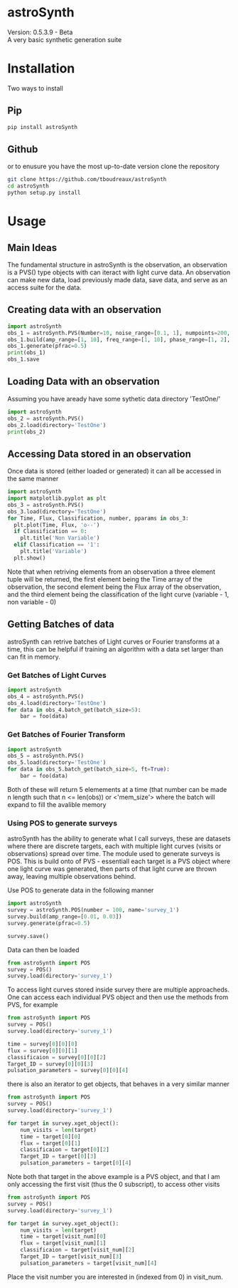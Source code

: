# astroSynth
Version: 0.5.3.9 - Beta <br>
A very basic synthetic generation suite

# Installation
Two ways to install

## Pip
```bash
pip install astroSynth
```
## Github
or to enusure you have the most up-to-date version clone the repository
```bash
git clone https://github.com/tboudreaux/astroSynth
cd astroSynth
python setup.py install
```

# Usage
## Main Ideas
The fundamental structure in astroSynth is the observation, an observation is a PVS() type objects with can iteract with light curve data. An observation can make new data, load previously made data, save data, and serve as an access suite for the data.
## Creating data with an observation
```python
import astroSynth
obs_1 = astroSynth.PVS(Number=10, noise_range=[0.1, 1], numpoints=200, name='TestOne')
obs_1.build(amp_range=[1, 10], freq_range=[1, 10], phase_range=[1, 2], L_range=[1, 3])
obs_1.generate(pfrac=0.5)
print(obs_1)
obs_1.save
```
## Loading Data with an observation
Assuming you have aready have some sythetic data directory 'TestOne/'
```python
import astroSynth
obs_2 = astroSynth.PVS()
obs_2.load(directory='TestOne')
print(obs_2)
```
## Accessing Data stored in an observation
Once data is stored (either loaded or generated) it can all be accessed in the same manner
```python
import astroSynth
import matplotlib.pyplot as plt
obs_3 = astroSynth.PVS()
obs_3.load(directory='TestOne')
for Time, Flux, Classification, number, pparams in obs_3:
  plt.plot(Time, Flux, 'o--')
  if Classification == 0:
    plt.title('Non Variable')
  elif Classification == '1':
    plt.title('Variable')
  plt.show()
```
Note that when retriving elements from an observation a three element tuple will be returned, the first element being the Time array of the observation, the second element being the Flux array of the observation, and the third element being the classification of the light curve (variable - 1, non variable - 0)

## Getting Batches of data
astroSynth can retrive batches of Light curves or Fourier transforms at a time, this can be helpful if training an algorithm with a data set larger than can fit in memory.
### Get Batches of Light Curves
```python
import astroSynth
obs_4 = astroSynth.PVS()
obs_4.load(directory='TestOne')
for data in obs_4.batch_get(batch_size=5):
    bar = foo(data)
```
### Get Batches of Fourier Transform
```python
import astroSynth
obs_5 = astroSynth.PVS()
obs_5.load(directory='TestOne')
for data in obs_5.batch_get(batch_size=5, ft=True):
    bar = foo(data)
```
Both of these will return 5 elemements at a time (that number can be made n length such that n <= len(obs)) or <'mem_size'> where the batch will expand to fill the avalible memory

### Using POS to generate surveys
astroSynth has the ability to generate what I call surveys, these are datasets where there are discrete targets, each with multiple light curves (visits or observations) spread over time. The module used to generate surveys is POS. This is build onto of PVS - essentiall each target is a PVS object where one light curve was generated, then parts of that light curve are thrown away, leaving multiple observations behind. 

Use POS to generate data in the following manner
```python
import astroSynth
survey = astroSynth.POS(number = 100, name='survey_1')
survey.build(amp_range=[0.01, 0.03])
survey.generate(pfrac=0.5)

survey.save()
```

Data can then be loaded 

```python
from astroSynth import POS
survey = POS()
survey.load(directory='survey_1')
```

To access light curves stored inside survey there are multiple approacheds. One can access each individual PVS object and then use the methods from PVS, for example

```python
from astroSynth import POS
survey = POS()
survey.load(directory='survey_1')

time = survey[0][0][0]
flux = survey[0][0][1]
classificaion = survey[0][0][2]
Target_ID = survey[0][0][3]
pulsation_parameters = survey[0][0][4]
```

there is also an iterator to get objects, that behaves in a very similar manner

```python
from astroSynth import POS
survey = POS()
survey.load(directory='survey_1')

for target in survey.xget_object():
    num_visits = len(target)
    time = target[0][0]
    flux = target[0][1]
    classificaion = target[0][2]
    Target_ID = target[0][3]
    pulsation_parameters = target[0][4]
```
Note both that target in the above example is a PVS object, and that I am only accessing the first visit (thus the 0 subscript), to access other visits
```python
from astroSynth import POS
survey = POS()
survey.load(directory='survey_1')

for target in survey.xget_object():
    num_visits = len(target)
    time = target[visit_num][0]
    flux = target[visit_num][1]
    classificaion = target[visit_num][2]
    Target_ID = target[visit_num][3]
    pulsation_parameters = target[visit_num][4]
```
Place the visit number you are interested in (indexed from 0) in visit_num.